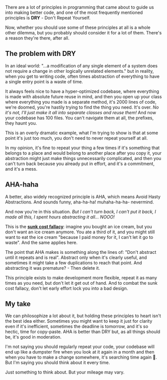 There are a lot of principles in programming that came about to guide us into making better code, and one of the most frequently mentioned principles is **DRY** - Don't Repeat Yourself.

Now, whether you should use some of these principles at all is a whole other dilemma, but you probably should consider it for a lot of them. There's a reason they're there, after all.

## The problem with DRY

In an ideal world: "...a modification of any single element of a system does not require a change in other logically unrelated elements." but in reality, when you get to writing code, often times abstraction of everything to have a single entry point is a waste of time.

It always feels nice to have a hyper-optimized codebase, where everything is made with absolute future reuse in mind, and then you open up your class where everything you made is a separate method, it's 2000 lines of code, we're doomed, you're hastily trying to find the thing you need. It's over. *No it's not, I'll just make it all into separate classes and reuse them!* And now your codebase has 100 files. You can't navigate them at all, the prefixes, they haunt you.

This is an overly dramatic example, what I'm trying to show is that at some point it's just too much, you don't need to never repeat yourself at all.

In my opinion, it's fine to repeat your thing a few times if it's something that belongs to a place and would belong to another place after you copy it, your abstraction might just make things unnecessarily complicated, and then you can't turn back because you already put in effort, and it's a commitment, and it's a mess.

## AHA-haha
A better, also widely recognized principle is AHA, which means Avoid Hasty Abstractions. And sounds funny, aha-ha-ha! muhaha-ha-ha- nevermind.

And now you're in this situation. *But I can't turn back, I can't put it back, I made all this, I spent hours abstracting it all... NOOO!*

This is the **[sunk cost fallacy](https://en.wikipedia.org/wiki/Sunk_cost)**: imagine you bought an ice cream, but you don't want an ice cream anymore. You ate a third of it, and you might still want to eat the ice cream "because I paid money for it, I can't let it go to waste". And the same applies here.


The point that AHA makes is something along the lines of: "Don't abstract until it repeats and is real". Abstract only when it's clearly useful, and sometimes it might take a few duplications to reach that point. And abstracting it was premature? - Then delete it.

This principle exists to make development more flexible, repeat it as many times as you need, but don't let it get out of hand. And to combat the sunk cost fallacy, don't let early effort lock you into a bad design.

## My take

We can philosophize a lot about it, but holding these principles to heart isn't the best idea either. Sometimes you might want to keep it just for clarity even if it's inefficient, sometimes the deadline is tomorrow, and it's so hectic, time for copy-paste. AHA is better than DRY but, as all things should be, it's good in moderation.

I'm not saying you should regularly repeat your code, your codebase will end up like a dumpster fire when you look at it again in a month and then when you have to make a change somewhere, it's searching time again 🫠. But I'm saying you should think about it every time.

Just something to think about. But your mileage may vary.